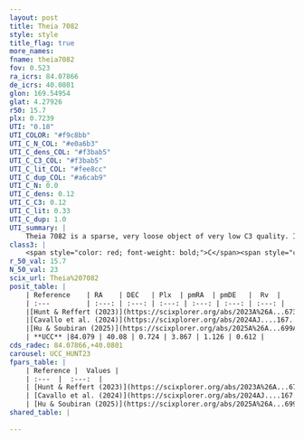 ```yaml
---
layout: post
title: Theia 7082
style: style
title_flag: true
more_names: 
fname: theia7082
fov: 0.523
ra_icrs: 84.07866
de_icrs: 40.0801
glon: 169.54954
glat: 4.27926
r50: 15.7
plx: 0.7239
UTI: "0.18"
UTI_COLOR: "#f9c8bb"
UTI_C_N_COL: "#e0a6b3"
UTI_C_dens_COL: "#f3bab5"
UTI_C_C3_COL: "#f3bab5"
UTI_C_lit_COL: "#fee8cc"
UTI_C_dup_COL: "#a6cab9"
UTI_C_N: 0.0
UTI_C_dens: 0.12
UTI_C_C3: 0.12
UTI_C_lit: 0.33
UTI_C_dup: 1.0
UTI_summary: |
    Theia 7082 is a sparse, very loose object of very low C3 quality. It was recently reported in the literature.<br><br><span style="color: #99180f; font-weight: bold;">Warning: </span>contains less than 25 stars with <i>P>0.5</i> estimated.
class3: |
    <span style="color: red; font-weight: bold;">C</span><span style="color: purple; font-weight: bold;">D</span>
r_50_val: 15.7
N_50_val: 23
scix_url: Theia%207082
posit_table: |
    | Reference    | RA    | DEC   | Plx  | pmRA  | pmDE   |  Rv  |
    | :---         | :---: | :---: | :---: | :---: | :---: | :---: |
    |[Hunt & Reffert (2023)](https://scixplorer.org/abs/2023A%26A...673A.114H) | 84.177 | 40.016 | 0.701 | 3.828 | 1.1 | -2.957 |
    |[Cavallo et al. (2024)](https://scixplorer.org/abs/2024AJ....167...12C) | 84.004 | 40.121 | 0.71 | -- | -- | -- |
    |[Hu & Soubiran (2025)](https://scixplorer.org/abs/2025A%26A...699A.246H) | 84.004 | 40.121 | -- | -- | -- | -- |
    | **UCC** |84.079 | 40.08 | 0.724 | 3.867 | 1.126 | 0.612 | 
cds_radec: 84.07866,+40.0801
carousel: UCC_HUNT23
fpars_table: |
    | Reference |  Values |
    | :---  |  :---:  |
    | [Hunt & Reffert (2023)](https://scixplorer.org/abs/2023A%26A...673A.114H) | `AV50=0.44, diffAV50=0.904, MOD50=10.571, logAge50=9.117` |
    | [Cavallo et al. (2024)](https://scixplorer.org/abs/2024AJ....167...12C) | `AV50=0.7, dMod50=10.52, logAge50=9.22, [Fe/H]50=0.05` |
    | [Hu & Soubiran (2025)](https://scixplorer.org/abs/2025A%26A...699A.246H) | `MA22=-0.19, MA23f=-0.32, MA23g=-0.25, MZ23=-0.31, MK24=-0.26, MF24=-0.25` |
shared_table: |
    
---
```

